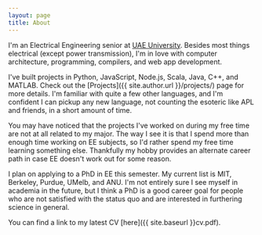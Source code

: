 ```yaml
---
layout: page
title: About
---
```


I'm an Electrical Engineering senior at [UAE University](https://www.uaeu.ac.ae/en/). Besides most things electrical (except power transmission), I'm in love with computer architecture, programming, compilers, and web app development.

I've built projects in Python, JavaScript, Node.js, Scala, Java, C++, and MATLAB. Check out the [Projects]({{ site.author.url }}/projects/) page for more details. I'm familiar with quite a few other languages, and I'm confident I can pickup any new language, not counting the esoteric like APL and friends, in a short amount of time.

You may have noticed that the projects I've worked on during my free time are not at all related to my major. The way I see it is that I spend more than enough time working on EE subjects, so I'd rather spend my free time learning something else. Thankfully my hobby provides an alternate career path in case EE doesn't work out for some reason.

I plan on applying to a PhD in EE this semester. My current list is MIT, Berkeley, Purdue, UMelb, and ANU. I'm not entirely sure I see myself in academia in the future, but I think a PhD is a good career goal for people who are not satisfied with the status quo and are interested in furthering science in general.

You can find a link to my latest CV [here]({{ site.baseurl }}cv.pdf).
